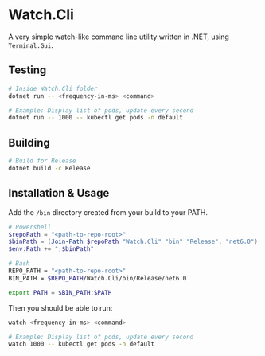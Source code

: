 # Watch.Cli

A very simple watch-like command line utility written in .NET, using `Terminal.Gui`.

## Testing

```bash
# Inside Watch.Cli folder
dotnet run -- <frequency-in-ms> <command>

# Example: Display list of pods, update every second
dotnet run -- 1000 -- kubectl get pods -n default
```

## Building

```bash
# Build for Release
dotnet build -c Release
```

## Installation & Usage

Add the `/bin` directory created from your build to your PATH.

```powershell
# Powershell
$repoPath = "<path-to-repo-root>"
$binPath = (Join-Path $repoPath "Watch.Cli" "bin" "Release", "net6.0")
$env:Path += ";$binPath"
```

```bash
# Bash
REPO_PATH = "<path-to-repo-root>"
BIN_PATH = $REPO_PATH/Watch.Cli/bin/Release/net6.0

export PATH = $BIN_PATH:$PATH
```

Then you should be able to run:

```bash
watch <frequency-in-ms> <command>

# Example: Display list of pods, update every second
watch 1000 -- kubectl get pods -n default
```
